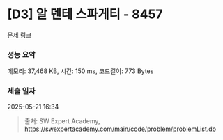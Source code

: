 # [D3] 알 덴테 스파게티 - 8457 

[문제 링크](https://swexpertacademy.com/main/code/problem/problemDetail.do?contestProbId=AWzal4EKksEDFAVU) 

### 성능 요약

메모리: 37,468 KB, 시간: 150 ms, 코드길이: 773 Bytes

### 제출 일자

2025-05-21 16:34



> 출처: SW Expert Academy, https://swexpertacademy.com/main/code/problem/problemList.do